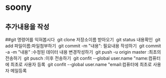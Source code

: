 # soony
## 추가내용을 작성

##git 명령어를 익혀봅시다
​	git clone 저장소이름 받아오기
​	git status 내용확인
​	git add 파일이름:파일첨부하기
​	git commit -m "내용": 필요내용 작성하기
​	git commit -a -m "내용" :수정된 데이터 내용 변경작성하기
​	git push -u origin master :최초의 전송하기
​	git pusch :이후 전송하기
​	git confit --global user.name "name:컴퓨터에 최초로 사용자 등록
​	git confit --global user.name "email:컴퓨터에 최초로 사용자 메일등록